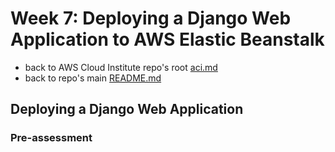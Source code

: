 # Week 7: Deploying a Django Web Application to AWS Elastic Beanstalk

* back to AWS Cloud Institute repo's root [aci.md](../aci.md)
* back to repo's main [README.md](../../../README.md)

## Deploying a Django Web Application

### Pre-assessment

